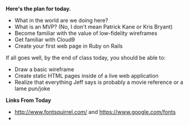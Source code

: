 **Here's the plan for today.**

* What in the world are we doing here?
* What is an MVP? (No, I don't mean Patrick Kane or Kris Bryant)
* Become familiar with the value of low-fidelity wireframes
* Get familiar with Cloud9
* Create your first web page in Ruby on Rails

If all goes well, by the end of class today, you should be able to:

* Draw a basic wireframe
* Create static HTML pages inside of a live web application
* Realize that everything Jeff says is probably a movie reference or a lame pun/joke

**Links From Today**

* http://www.fontsquirrel.com/ and https://www.google.com/fonts
* 

